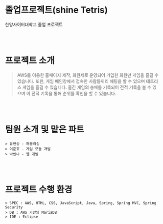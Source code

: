 # 졸업프로젝트(shine Tetris)
한양사이버대학교 졸업 프로젝트

<br><br>
# 프로젝트 소개
   > AWS를 이용한 홈페이지 제작, 회원제로 운영되어 가입한 회원만 게임을 즐길 수 있습니다.
   > 또한, 게임 메인창에서 접속한 사람들끼리 체팅을 할 수 있으며 테트리스 게임을 즐길 수 있습니다.
   > 즐긴 게임의 승패를 기록되어 전적 기록을 볼 수 있으며 이 전적 기록을 통해 순위를 확인을 할 수 있습니다.

<br><br>
# 팀원 소개 및 맡은 파트
    > 유현상 - 퍼블리싱
    > 이준호 - 게임 모듈 개발
    > 박빈나 - 웹 개발

<br><br>
# 프로젝트 수행 환경
    > SPEC : AWS, HTML, CSS, JavaScript, Java, Spring, Spring MVC, Spring Security
    > DB : AWS 기반의 MariaDB
    > IDE : Eclipse
